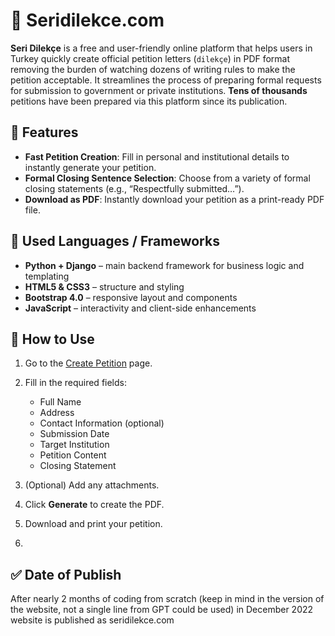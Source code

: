 
# 📝 Seridilekce.com

**Seri Dilekçe** is a free and user-friendly online platform that helps users in Turkey quickly create official petition letters (`dilekçe`) in PDF format removing the burden of watching dozens of writing rules to make the petition acceptable. It streamlines the process of preparing formal requests for submission to government or private institutions. **Tens of thousands** petitions have been prepared via this platform since its publication.


## 🚀 Features

* **Fast Petition Creation**: Fill in personal and institutional details to instantly generate your petition.
* **Formal Closing Sentence Selection**: Choose from a variety of formal closing statements (e.g., “Respectfully submitted…”).
* **Download as PDF**: Instantly download your petition as a print-ready PDF file.


## 🧱 Used Languages / Frameworks

* **Python + Django** – main backend framework for business logic and templating
* **HTML5 & CSS3** – structure and styling
* **Bootstrap 4.0** – responsive layout and components
* **JavaScript** – interactivity and client-side enhancements

## 📝 How to Use

1. Go to the [Create Petition](https://seridilekce.com/dilekceyaz) page.
2. Fill in the required fields:

   * Full Name
   * Address
   * Contact Information (optional)
   * Submission Date
   * Target Institution
   * Petition Content
   * Closing Statement
3. (Optional) Add any attachments.
4. Click **Generate** to create the PDF.
5. Download and print your petition.
6. 

## ✅ Date of Publish

After nearly 2 months of coding from scratch (keep in mind in the version of the website, not a single line from GPT could be used) in December 2022 website is published as seridilekce.com






